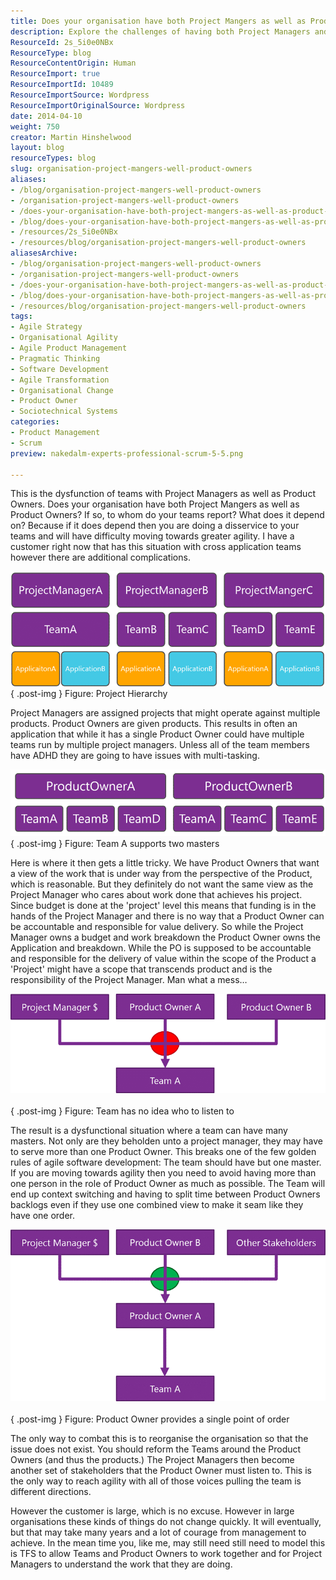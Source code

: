 ```yaml
---
title: Does your organisation have both Project Mangers as well as Product Owners?
description: Explore the challenges of having both Project Managers and Product Owners in your organization. Discover how to achieve true agility and team alignment.
ResourceId: 2s_5i0e0NBx
ResourceType: blog
ResourceContentOrigin: Human
ResourceImport: true
ResourceImportId: 10489
ResourceImportSource: Wordpress
ResourceImportOriginalSource: Wordpress
date: 2014-04-10
weight: 750
creator: Martin Hinshelwood
layout: blog
resourceTypes: blog
slug: organisation-project-mangers-well-product-owners
aliases:
- /blog/organisation-project-mangers-well-product-owners
- /organisation-project-mangers-well-product-owners
- /does-your-organisation-have-both-project-mangers-as-well-as-product-owners-
- /blog/does-your-organisation-have-both-project-mangers-as-well-as-product-owners-
- /resources/2s_5i0e0NBx
- /resources/blog/organisation-project-mangers-well-product-owners
aliasesArchive:
- /blog/organisation-project-mangers-well-product-owners
- /organisation-project-mangers-well-product-owners
- /does-your-organisation-have-both-project-mangers-as-well-as-product-owners-
- /blog/does-your-organisation-have-both-project-mangers-as-well-as-product-owners-
- /resources/blog/organisation-project-mangers-well-product-owners
tags:
- Agile Strategy
- Organisational Agility
- Agile Product Management
- Pragmatic Thinking
- Software Development
- Agile Transformation
- Organisational Change
- Product Owner
- Sociotechnical Systems
categories:
- Product Management
- Scrum
preview: nakedalm-experts-professional-scrum-5-5.png

---
```

This is the dysfunction of teams with Project Managers as well as Product Owners. Does your organisation have both Project Mangers as well as Product Owners? If so, to whom do your teams report? What does it depend on? Because if it does depend then you are doing a disservice to your teams and will have difficulty moving towards greater agility. I have a customer right now that has this situation with cross application teams however there are additional complications.

![clip_image001](images/clip_image0011-1-1.png "clip_image001")  
{ .post-img }
Figure: Project Hierarchy

Project Managers are assigned projects that might operate against multiple products. Product Owners are given products. This results in often an application that while it has a single Product Owner could have multiple teams run by multiple project managers. Unless all of the team members have ADHD they are going to have issues with multi-tasking.

![clip_image002](images/clip_image0021-2-2.png "clip_image002")  
{ .post-img }
Figure: Team A supports two masters

Here is where it then gets a little tricky. We have Product Owners that want a view of the work that is under way from the perspective of the Product, which is reasonable. But they definitely do not want the same view as the Project Manager who cares about work done that achieves his project. Since budget is done at the 'project' level this means that funding is in the hands of the Project Manager and there is no way that a Product Owner can be accountable and responsible for value delivery. So while the Project Manager owns a budget and work breakdown the Product Owner owns the Application and breakdown. While the PO is supposed to be accountable and responsible for the delivery of value within the scope of the Product a 'Project' might have a scope that transcends product and is the responsibility of the Project Manager. Man what a mess…

![clip_image003](images/clip_image0031-3-3.png "clip_image003")   
{ .post-img }
Figure: Team has no idea who to listen to

The result is a dysfunctional situation where a team can have many masters. Not only are they beholden unto a project manager, they may have to serve more than one Product Owner. This breaks one of the few golden rules of agile software development: The team should have but one master. If you are moving towards agility then you need to avoid having more than one person in the role of Product Owner as much as possible. The Team will end up context switching and having to split time between Product Owners backlogs even if they use one combined view to make it seam like they have one order.

![clip_image004](images/clip_image004-4-4.png "clip_image004")   
{ .post-img }
Figure: Product Owner provides a single point of order

The only way to combat this is to reorganise the organisation so that the issue does not exist. You should reform the Teams around the Product Owners (and thus the products.) The Project Managers then become another set of stakeholders that the Product Owner must listen to. This is the only way to reach agility with all of those voices pulling the team is different directions.

However the customer is large, which is no excuse. However in large organisations these kinds of things do not change quickly. It will eventually, but that may take many years and a lot of courage from management to achieve. In the mean time you, like me, may still need still need to model this is TFS to allow Teams and Product Owners to work together and for Project Managers to understand the work that they are doing.
